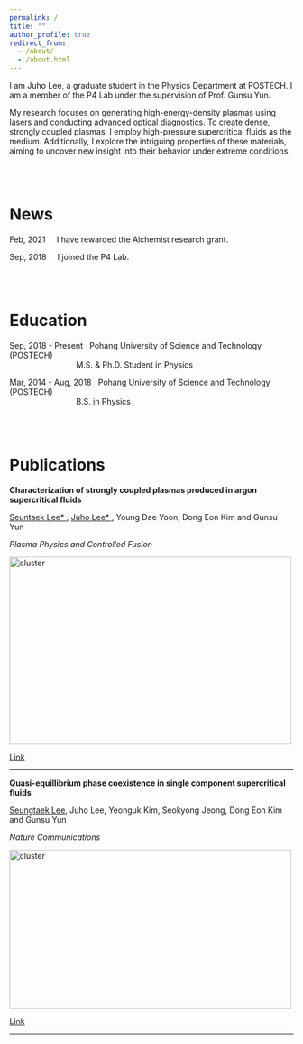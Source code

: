 ```yaml
---
permalink: /
title: ""
author_profile: true
redirect_from: 
  - /about/
  - /about.html
---
```


I am Juho Lee, a graduate student in the Physics Department at POSTECH. I am a member of the P4 Lab under the supervision of Prof. Gunsu Yun.

My research focuses on generating high-energy-density plasmas using lasers and conducting advanced optical diagnostics. To create dense, strongly coupled plasmas, I employ high-pressure supercritical fluids as the medium. Additionally, I explore the intriguing properties of these materials, aiming to uncover new insight into their behavior under extreme conditions.


<br>
<br>

News
======
Feb, 2021 &nbsp; &nbsp; I have rewarded the Alchemist research grant.  

Sep, 2018 &nbsp; &nbsp; I joined the P4 Lab.  


<br>
<br>

Education
======
Sep, 2018 - Present &nbsp; Pohang University of Science and Technology (POSTECH)  
&nbsp; &nbsp; &nbsp; &nbsp; &nbsp; &nbsp; &nbsp; &nbsp; &nbsp; &nbsp; &nbsp; &nbsp; &nbsp; &nbsp; &nbsp; M.S. & Ph.D. Student in Physics
  
Mar, 2014 - Aug, 2018 &nbsp; Pohang University of Science and Technology (POSTECH)  
&nbsp; &nbsp; &nbsp; &nbsp; &nbsp; &nbsp;  &nbsp; &nbsp; &nbsp; &nbsp; &nbsp; &nbsp; &nbsp; &nbsp; &nbsp; B.S. in Physics


<br>
<br>

Publications
======

**Characterization of strongly coupled plasmas produced in argon supercritical fluids**

<u>Seuntaek Lee* </u>, <u>Juho Lee* </u>, Young Dae Yoon, Dong Eon Kim and Gunsu Yun

*Plasma Physics and Controlled Fusion*

<img src="https://leejuho95.github.io/files/laser produced plasma.PNG" width="500px" height="332px" title="cluster">   

[Link](https://leejuho95.github.io/files/Lee_2022_Plasma_Phys._Control._Fusion_64_095010.pdf)

------

**Quasi-equillibrium phase coexistence in single component supercritical fluids**

<u>Seungtaek Lee</u>, Juho Lee, Yeonguk Kim, Seokyong Jeong, Dong Eon Kim and Gunsu Yun

*Nature Communications*

<img src="https://leejuho95.github.io/files/cluster transport.jpg" width="500px" height="281px" title="cluster">   

[Link](https://leejuho95.github.io/files/s41467-021-24895-y.pdf)

------


